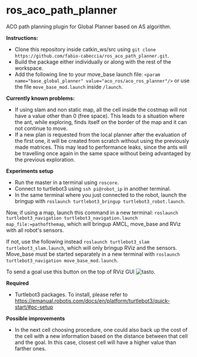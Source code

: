# ros_aco_path_planner

ACO path planning plugin for Global Planner based on AS algorithm.

**Instructions:**
* Clone this repository inside catkin_ws/src using `git clone https://github.com/fabio-cabeccia/ros_aco_path_planner.git`.
* Build the package either individually or along with the rest of the workspace.
* Add the following line to your move_base launch file: 
  `<param name="base_global_planner" value="aco_ros/aco_ros_planner"/>` or use the file `move_base_mod.launch` inside `/launch`.

**Currently known problems:**
* If using slam and non static map, all the cell inside the costmap will not have 
  a value other than 0 (free space). This leads to a situation where the ant, while exploring, finds itself on the border of the map and it can not    continue to move.
* If a new plan is requested from the local planner after the evaluation of the first one, it will be created from scratch without using the previously made matrices. This may lead to performance leaks, since the ants will be travelling once again in the same space without being advantaged by the previous exploration.

**Experiments setup**
* Run the master in a terminal using `roscore`.
* Connect to turtlebot3 using `ssh pi@robot_ip` in another terminal.
* In the same terminal where you just connected to the robot, launch the bringup with `roslaunch turtlebot3_bringup turtlebot3_robot.launch`.

Now, if using a map, launch this command in a new terminal: `roslaunch turtlebot3_navigation turtlebot3_navigation.launch map_file:=pathofthemap`, which will bringup AMCL, move_base and RViz with all robot's sensors.

If not, use the following instead `roslaunch turtlebot3_slam turtlebot3_slam.launch`, which will only bringup RViz and the sensors. Move_base must be started separately in a new terminal with `roslaunch turtlebot3_navigation move_base_mod.launch`.

To send a goal use this button on the top of RViz GUI ![tasto](https://user-images.githubusercontent.com/91678128/135478687-a4db3467-fe66-4ea3-b344-008cdc651df6.png).

**Required**
* Turtlebot3 packages. To install, please refer to https://emanual.robotis.com/docs/en/platform/turtlebot3/quick-start/#pc-setup

**Possible improvements**
* In the next cell choosing procedure, one could also back up the cost of the cell with a new information based on the distance between that cell and the goal. In this case, closest cell will have a higher value than farther ones. 


